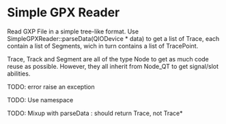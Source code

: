 Simple GPX Reader
=================

Read GXP File in a simple tree-like format.
Use SimpleGPXReader::parseData(QIODevice * data) to get a list of Trace, each contain a list of Segments, wich in turn contains a list of TracePoint.

Trace, Track and Segment are all of the type Node<subclass> to get as much code reuse as possible. However, they all inherit from Node_QT to get signal/slot abilities.

TODO: error raise an exception

TODO: Use namespace

TODO: Mixup with parseData : should return Trace, not Trace* 
